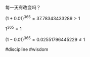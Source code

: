 每一天有改变吗？

$(1+0.01)^{365} =37.78343433289>1$

$1^{365} = 1$

$(1-0.01)^{365} = 0.02551796445229 ≤1$

#discipline #wisdom

